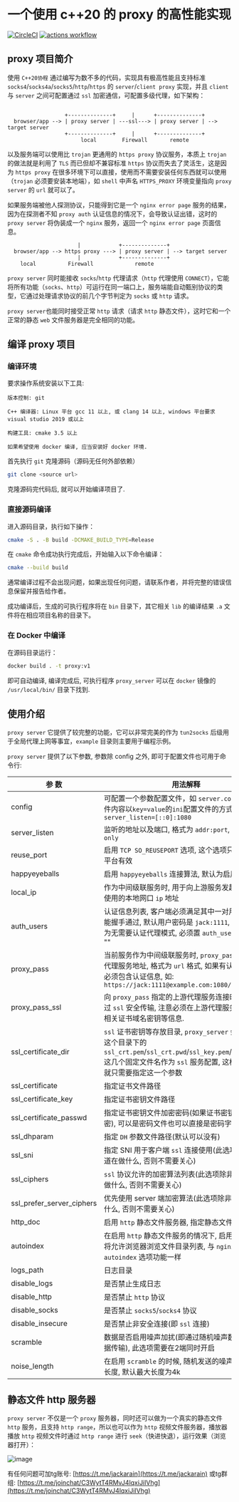 # 一个使用 c++20 的 proxy 的高性能实现

[![CircleCI](https://dl.circleci.com/status-badge/img/gh/Jackarain/proxy/tree/master.svg?style=shield)](https://dl.circleci.com/status-badge/redirect/gh/Jackarain/proxy/tree/master)
[![actions workflow](https://github.com/jackarain/proxy/actions/workflows/Build.yml/badge.svg)](https://github.com/Jackarain/proxy/actions)

## proxy 项目简介

使用 `C++20协程` 通过编写为数不多的代码，实现具有极高性能且支持标准 `socks4`/`socks4a`/`socks5`/`http`/`https` 的 `server`/`client proxy` 实现，并且 `client` 与 `server` 之间可配置通过 `ssl` 加密通信，可配置多级代理，如下架构：

```

                  +--------------+     |      +--------------+
  browser/app --> | proxy server | ---ssl---> | proxy server | --> target server
                  +--------------+     |      +--------------+
                       local        Firewall       remote
```

以及服务端可以使用比 `trojan` 更通用的 `https proxy` 协议服务，本质上 `trojan` 的做法就是利用了 `TLS` 而已但却不兼容标准 `https` 协议而失去了灵活生，这是因为 `https proxy` 在很多环境下可以直接，使用而不需要安装任何东西就可以使用（`trojan` 必须要安装本地端），如 `shell` 中声名 `HTTPS_PROXY` 环境变量指向 `proxy server` 的 `url` 就可以了。

如果服务端被他人探测协议，只能得到它是一个 `nginx error page` 服务的结果，因为在探测者不知 `proxy auth` 认证信息的情况下，会导致认证出错，这时的 `proxy server` 将伪装成一个 `nginx` 服务，返回一个 `nginx error page` 页面信息。

```
                      |            +--------------+
  browser/app --> https proxy ---> | proxy server | --> target server
                      |            +--------------+
    local          Firewall             remote
```

`proxy server` 同时能接收 `socks`/`http` 代理请求（`http` 代理使用 `CONNECT`），它能将所有功能（`socks`、`http`）可运行在同一端口上，服务端能自动甄别协议的类型，它通过处理请求协议的前几个字节判定为 `socks` 或 `http` 请求。

`proxy server`也能同时接受正常 `http` 请求（请求 `http` 静态文件），这时它和一个正常的静态 `web` 文件服务器是完全相同的功能。

## 编译 proxy 项目

### 编译环境

要求操作系统安装以下工具:

``` text
版本控制: git

C++ 编译器: Linux 平台 gcc 11 以上, 或 clang 14 以上, windows 平台要求 visual studio 2019 或以上

构建工具: cmake 3.5 以上

如果希望使用 docker 编译, 应当安装好 docker 环境.
```

首先执行 `git` 克隆源码（源码无任何外部依赖）

```bash
git clone <source url>
```

克隆源码完代码后, 就可以开始编译项目了.

### 直接源码编译

进入源码目录，执行如下操作：

```bash
cmake -S . -B build -DCMAKE_BUILD_TYPE=Release
```

在 `cmake` 命令成功执行完成后，开始输入以下命令编译：

```bash
cmake --build build
```

通常编译过程不会出现问题，如果出现任何问题，请联系作者，并将完整的错误信息保留并报告给作者。

成功编译后，生成的可执行程序将在 `bin` 目录下，其它相关 `lib` 的编译结果 `.a` 文件将在相应项目名称的目录下。

### 在 Docker 中编译

在源码目录运行：

```bash
docker build . -t proxy:v1
```

即可自动编译, 编译完成后, 可执行程序 `proxy_server` 可以在 `docker` 镜像的 `/usr/local/bin/` 目录下找到.

## 使用介绍

`proxy server` 它提供了较完整的功能，它可以非常完美的作为 `tun2socks` 后级用于全局代理上网等事宜，`example` 目录则主要用于编程示例。

`proxy server` 提供了以下参数, 参数除 config 之外, 即可于配置文件也可用于命令行:

|  参    数      | 用法解释  |
|  --------      | -----    |
| config | 可配置一个参数配置文件，如 `server.conf`，配置文件内容以`key=value`的`ini`配置文件的方式保存，如 `server_listen=[::0]:1080` |
| server_listen | 监听的地址以及端口, 格式为 `addr:port`, 支持 `ipv6-only` |
| reuse_port | 启用 `TCP SO_REUSEPORT` 选项, 这个选项只在 `linux` 平台有效 |
| happyeyeballs | 启用 `happyeyeballs` 连接算法, 默认为启用 |
| local_ip | 作为中间级联服务时, 用于向上游服务发起连接时所使用的本地网口 `ip` 地址 |
| auth_users | 认证信息列表, 客户端必须满足其中一对用户/密码才能握手通过, 默认用户密码是 `jack:1111`, 若需要设置为无需要认证代理模式, 必须置 `auth_users` 参数为 "" |
| proxy_pass | 当前服务作为中间级联服务时, `proxy_pass` 指定上游代理服务地址, 格式为 `url` 格式, 如果有认证信息并必须包含认证信息, 如: `https://jack:1111@example.com:1080/` |
| proxy_pass_ssl | 向 `proxy_pass` 指定的上游代理服务连接时, 是否通过 `ssl` 安全传输, 注意必须在上游代理服务启用 `ssl` 相关证书域名密钥等信息. |
| ssl_certificate_dir | `ssl` 证书密钥等存放目录, `proxy_server` 会自动查找这个目录下的 `ssl_crt.pem`/`ssl_crt.pwd`/`ssl_key.pem`/`ssl_dh.pem` 这几个固定文件名作为 `ssl` 服务配置, 这样 `ssl` 配置就只需要指定这一个参数 |
| ssl_certificate | 指定证书文件路径 |
| ssl_certificate_key | 指定证书密钥文件路径 |
| ssl_certificate_passwd | 指定证书密钥文件加密密码(如果证书密钥文件有加密), 可以是密码文件也可以直接是密码字符串 |
| ssl_dhparam | 指定 `DH` 参数文件路径(默认可以没有) |
| ssl_sni | 指定 SNI 用于客户端 `ssl` 连接使用(此选项除非你知道在做什么, 否则不需要关心) |
| ssl_ciphers | `ssl` 协议允许的加密算法列表(此选项除非你知道在做什么, 否则不需要关心) |
| ssl_prefer_server_ciphers | 优先使用 server 端加密算法(此选项除非你知道在做什么, 否则不需要关心) |
| http_doc | 启用 `http` 静态文件服务器, 指定静态文件目录 |
| autoindex | 在启用 `http` 静态文件服务的情况下, 启用 `autoindex` 将允许浏览器浏览文件目录列表, 与 `nginx` 的 `autoindex` 选项功能一样 |
| logs_path | 日志目录 |
| disable_logs | 是否禁止生成日志 |
| disable_http | 是否禁止 `http` 协议 |
| disable_socks | 是否禁止 `socks5`/`socks4` 协议 |
| disable_insecure | 是否禁止非安全连接(即 `ssl` 连接) |
| scramble | 数据是否启用噪声加扰(即通过随机噪声数据混淆数据传输), 此选项需要在2端同时开启 |
| noise_length | 在启用 `scramble` 的时候, 随机发送的噪声数据最大长度, 默认最大长度为4k |

## 静态文件 http 服务器

`proxy server` 不仅是一个 `proxy` 服务器，同时还可以做为一个真实的静态文件 `http` 服务，且支持 `http range`，所以也可以作为 `http` 视频文件服务器，播放器播放 `http` 视频文件时通过 `http range` 进行 `seek`（快进快退），运行效果（浏览器打开）：

![image](https://user-images.githubusercontent.com/378220/211153949-74a84038-f899-4e48-99c7-bd6af6bef82d.png)

有任何问题可加tg账号: [https://t.me/jackarain](https://t.me/jackarain) 或tg群组: [https://t.me/joinchat/C3WytT4RMvJ4lqxiJiIVhg](https://t.me/joinchat/C3WytT4RMvJ4lqxiJiIVhg)
